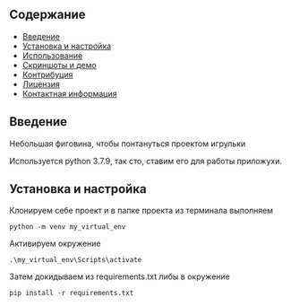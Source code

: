 ## Содержание

- [Введение](#введение)
- [Установка и настройка](#установка-и-настройка)
- [Использование](#использование)
- [Скриншоты и демо](#скриншоты-и-демо)
- [Контрибуция](#контрибуция)
- [Лицензия](#лицензия)
- [Контактная информация](#контактная-информация)

## Введение
Небольшая фиговина, чтобы понтануться проектом игрульки

Используется python 3.7.9, так сто, ставим его для работы приложухи.

## Установка и настройка

Клонируем себе проект и в папке проекта из терминала выполняем

`python -m venv my_virtual_env`

Активируем окружение

`.\my_virtual_env\Scripts\activate`

Затем докидываем из requirements.txt либы в окружение

`pip install -r requirements.txt`
